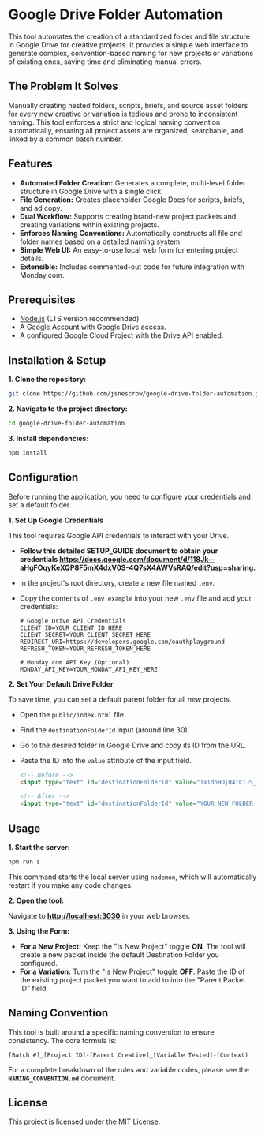 # Google Drive Folder Automation

This tool automates the creation of a standardized folder and file structure in Google Drive for creative projects. It provides a simple web interface to generate complex, convention-based naming for new projects or variations of existing ones, saving time and eliminating manual errors.

## The Problem It Solves

Manually creating nested folders, scripts, briefs, and source asset folders for every new creative or variation is tedious and prone to inconsistent naming. This tool enforces a strict and logical naming convention automatically, ensuring all project assets are organized, searchable, and linked by a common batch number.

## Features

-   **Automated Folder Creation:** Generates a complete, multi-level folder structure in Google Drive with a single click.
-   **File Generation:** Creates placeholder Google Docs for scripts, briefs, and ad copy.
-   **Dual Workflow:** Supports creating brand-new project packets and creating variations within existing projects.
-   **Enforces Naming Conventions:** Automatically constructs all file and folder names based on a detailed naming system.
-   **Simple Web UI:** An easy-to-use local web form for entering project details.
-   **Extensible:** Includes commented-out code for future integration with Monday.com.

## Prerequisites

-   [Node.js](https://nodejs.org/en/download/) (LTS version recommended)
-   A Google Account with Google Drive access.
-   A configured Google Cloud Project with the Drive API enabled.

## Installation & Setup

**1. Clone the repository:**

```bash
git clone https://github.com/jsnescrow/google-drive-folder-automation.git
```

**2. Navigate to the project directory:**

```bash
cd google-drive-folder-automation
```

**3. Install dependencies:**

```bash
npm install
```

## Configuration

Before running the application, you need to configure your credentials and set a default folder.

**1. Set Up Google Credentials**

This tool requires Google API credentials to interact with your Drive.

-   **Follow this detailed SETUP_GUIDE document to obtain your credentials https://docs.google.com/document/d/118Jk--aHgFOqyKeXQP8F5mX4dxV0S-4Q7sX4AWVsRAQ/edit?usp=sharing.**

-   In the project's root directory, create a new file named `.env`.

-   Copy the contents of `.env.example` into your new `.env` file and add your credentials:

    ```env
    # Google Drive API Credentials
    CLIENT_ID=YOUR_CLIENT_ID_HERE
    CLIENT_SECRET=YOUR_CLIENT_SECRET_HERE
    REDIRECT_URI=https://developers.google.com/oauthplayground
    REFRESH_TOKEN=YOUR_REFRESH_TOKEN_HERE

    # Monday.com API Key (Optional)
    MONDAY_API_KEY=YOUR_MONDAY_API_KEY_HERE
    ```

**2. Set Your Default Drive Folder**

To save time, you can set a default parent folder for all *new* projects.

-   Open the `public/index.html` file.
-   Find the `destinationFolderId` input (around line 30).
-   Go to the desired folder in Google Drive and copy its ID from the URL.
-   Paste the ID into the `value` attribute of the input field.

    ```html
    <!-- Before -->
    <input type="text" id="destinationFolderId" value="1xIdbHDj04iCiJS_8s3Y5Jmkh_bHOw4v1" />

    <!-- After -->
    <input type="text" id="destinationFolderId" value="YOUR_NEW_FOLDER_ID_HERE" />
    ```

## Usage

**1. Start the server:**

```bash
npm run s
```

This command starts the local server using `nodemon`, which will automatically restart if you make any code changes.

**2. Open the tool:**

Navigate to **[http://localhost:3030](http://localhost:3030)** in your web browser.

**3. Using the Form:**

-   **For a New Project:** Keep the "Is New Project" toggle **ON**. The tool will create a new packet inside the default Destination Folder you configured.
-   **For a Variation:** Turn the "Is New Project" toggle **OFF**. Paste the ID of the existing project packet you want to add to into the "Parent Packet ID" field.

## Naming Convention

This tool is built around a specific naming convention to ensure consistency. The core formula is:

`[Batch #]_[Project ID]-[Parent Creative]_[Variable Tested]-(Context)`

For a complete breakdown of the rules and variable codes, please see the **`NAMING_CONVENTION.md`** document.

## License

This project is licensed under the MIT License.
